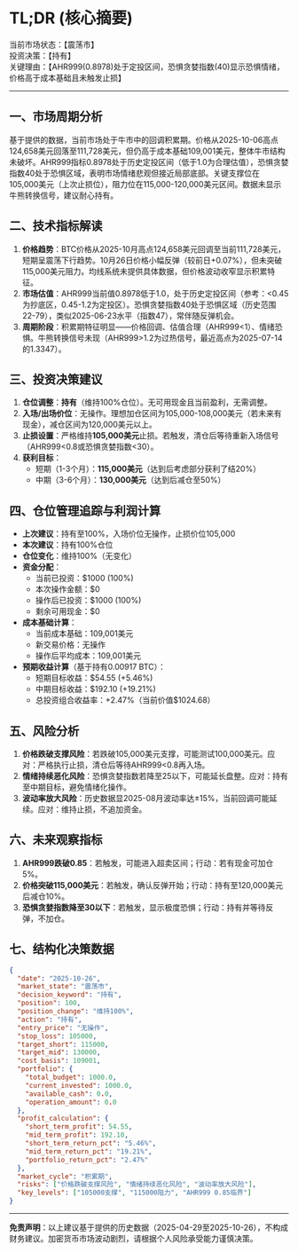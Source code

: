 # TL;DR (核心摘要)
当前市场状态：【震荡市】  
投资决策：【持有】  
关键理由：【AHR999(0.8978)处于定投区间，恐惧贪婪指数(40)显示恐惧情绪，价格高于成本基础且未触发止损】

---

## 一、市场周期分析
基于提供的数据，当前市场处于牛市中的回调积累期。价格从2025-10-06高点124,658美元回落至111,728美元，但仍高于成本基础109,001美元，整体牛市结构未破坏。AHR999指标0.8978处于历史定投区间（低于1.0为合理估值），恐惧贪婪指数40处于恐惧区域，表明市场情绪悲观但接近局部底部。关键支撑位在105,000美元（上次止损位），阻力位在115,000-120,000美元区间。数据未显示牛熊转换信号，建议耐心持有。

## 二、技术指标解读
1. **价格趋势**：BTC价格从2025-10月高点124,658美元回调至当前111,728美元，短期呈震荡下行趋势。10月26日价格小幅反弹（较前日+0.07%），但未突破115,000美元阻力。均线系统未提供具体数据，但价格波动收窄显示积累特征。
2. **市场估值**：AHR999当前值0.8978低于1.0，处于历史定投区间（参考：<0.45为抄底区，0.45-1.2为定投区）。恐惧贪婪指数40处于恐惧区域（历史范围22-79），类似2025-06-23水平（指数47），常伴随反弹机会。
3. **周期阶段**：积累期特征明显——价格回调、估值合理（AHR999<1）、情绪恐惧。牛熊转换信号未现（AHR999>1.2为过热信号，最近高点为2025-07-14的1.3347）。

## 三、投资决策建议
1. **仓位调整**：**持有**（维持100%仓位）。无可用现金且当前盈利，无需调整。
2. **入场/出场价位**：无操作。理想加仓区间为105,000-108,000美元（若未来有现金），减仓区间为120,000美元以上。
3. **止损设置**：严格维持**105,000美元**止损。若触发，清仓后等待重新入场信号（AHR999<0.8或恐惧贪婪指数<30）。
4. **获利目标**：  
   - 短期（1-3个月）：**115,000美元**（达到后考虑部分获利了结20%）  
   - 中期（3-6个月）：**130,000美元**（达到后减仓至50%）

## 四、仓位管理追踪与利润计算
- **上次建议**：持有至100%，入场价位无操作，止损价位105,000  
- **本次建议**：持有100%仓位  
- **仓位变化**：维持100%（无变化）  
- **资金分配**：  
  - 当前已投资：$1000 (100%)  
  - 本次操作金额：$0  
  - 操作后已投资：$1000 (100%)  
  - 剩余可用现金：$0  
- **成本基础计算**：  
  - 当前成本基础：109,001美元  
  - 新交易价格：无操作  
  - 操作后平均成本：109,001美元  
- **预期收益计算**（基于持有0.00917 BTC）：  
  - 短期目标收益：$54.55 (+5.46%)  
  - 中期目标收益：$192.10 (+19.21%)  
  - 总投资组合收益率：+2.47%（当前价值$1024.68）

## 五、风险分析
1. **价格跌破支撑风险**：若跌破105,000美元支撑，可能测试100,000美元。应对：严格执行止损，清仓后等待AHR999<0.8再入场。  
2. **情绪持续恶化风险**：恐惧贪婪指数若降至25以下，可能延长盘整。应对：持有至中期目标，避免情绪化操作。  
3. **波动率放大风险**：历史数据显2025-08月波动率达±15%，当前回调可能延续。应对：维持止损，不追加资金。

## 六、未来观察指标
1. **AHR999跌破0.85**：若触发，可能进入超卖区间；行动：若有现金可加仓5%。  
2. **价格突破115,000美元**：若触发，确认反弹开始；行动：持有至120,000美元后减仓10%。  
3. **恐惧贪婪指数降至30以下**：若触发，显示极度恐惧；行动：持有并等待反弹，不加仓。

## 七、结构化决策数据
```json
{
  "date": "2025-10-26",
  "market_state": "震荡市",
  "decision_keyword": "持有",
  "position": 100,
  "position_change": "维持100%",
  "action": "持有",
  "entry_price": "无操作",
  "stop_loss": 105000,
  "target_short": 115000,
  "target_mid": 130000,
  "cost_basis": 109001,
  "portfolio": {
    "total_budget": 1000.0,
    "current_invested": 1000.0,
    "available_cash": 0.0,
    "operation_amount": 0.0
  },
  "profit_calculation": {
    "short_term_profit": 54.55,
    "mid_term_profit": 192.10,
    "short_term_return_pct": "5.46%",
    "mid_term_return_pct": "19.21%",
    "portfolio_return_pct": "2.47%"
  },
  "market_cycle": "积累期",
  "risks": ["价格跌破支撑风险", "情绪持续恶化风险", "波动率放大风险"],
  "key_levels": ["105000支撑", "115000阻力", "AHR999 0.85临界"]
}
```

---
**免责声明**：以上建议基于提供的历史数据（2025-04-29至2025-10-26），不构成财务建议。加密货币市场波动剧烈，请根据个人风险承受能力谨慎决策。